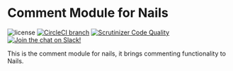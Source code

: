 # Comment Module for Nails

![license](https://img.shields.io/badge/license-MIT-green.svg)
[![CircleCI branch](https://img.shields.io/circleci/project/github/nails/module-comment.svg)](https://circleci.com/gh/nails/module-comment)
[![Scrutinizer Code Quality](https://scrutinizer-ci.com/g/nails/module-comment/badges/quality-score.png)](https://scrutinizer-ci.com/g/nails/module-comment)
[![Join the chat on Slack!](https://now-examples-slackin-rayibnpwqe.now.sh/badge.svg)](https://nails-app.slack.com/shared_invite/MTg1NDcyNjI0ODcxLTE0OTUwMzA1NTYtYTZhZjc5YjExMQ)

This is the comment module for nails, it brings commenting functionality to Nails.
